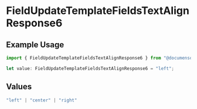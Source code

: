 # FieldUpdateTemplateFieldsTextAlignResponse6

## Example Usage

```typescript
import { FieldUpdateTemplateFieldsTextAlignResponse6 } from "@documenso/sdk-typescript/models/operations";

let value: FieldUpdateTemplateFieldsTextAlignResponse6 = "left";
```

## Values

```typescript
"left" | "center" | "right"
```